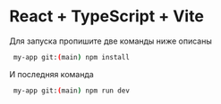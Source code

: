 # React + TypeScript + Vite

Для запуска пропишите две команды ниже описаны

```bash
 my-app git:(main) npm install

```

И последняя команда

```bash
 my-app git:(main) npm run dev

```
